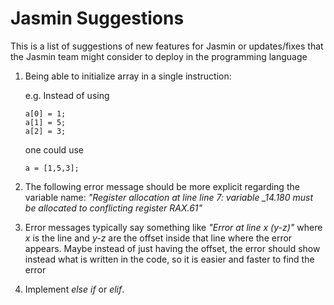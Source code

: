 # Jasmin Suggestions

This is a list of suggestions of new features for Jasmin or updates/fixes that the Jasmin team might consider to deploy in the programming language

1) Being able to initialize array in a single instruction:

    e.g. Instead of using
    ```
    a[0] = 1;
    a[1] = 5;
    a[2] = 3;
    ```
    one could use
    ```
    a = [1,5,3];
    ```
2) The following error message should be more explicit regarding the variable name: *"Register allocation at line line 7: variable  _14.180 must be allocated to conflicting register RAX.61"*

3) Error messages typically say something like *"Error at line x (y-z)"* where *x* is the line and *y-z* are the offset inside that line where the error appears. Maybe instead of just having the offset, the error should show instead what is written in the code, so it is easier and faster to find the error

4) Implement *else if* or *elif*.
